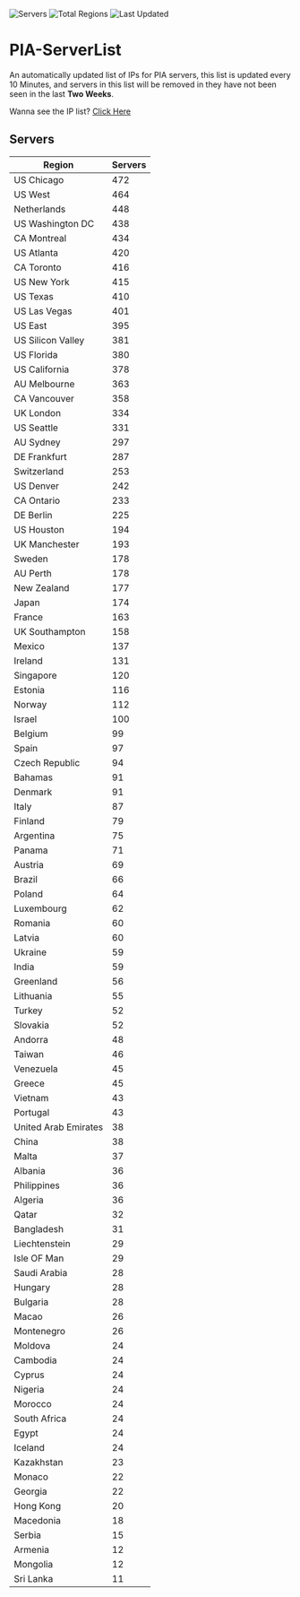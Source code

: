 ![Servers](https://img.shields.io/badge/Servers-13,499-darkgreen)
![Total Regions](https://img.shields.io/badge/Total_Regions-97-darkgreen)
![Last Updated](https://img.shields.io/badge/Last_Updated-December_17_2024_12:31_EST-darkgreen)

# PIA-ServerList
An automatically updated list of IPs for PIA servers, this list is updated every 10 Minutes, and servers in this list will be removed in they have not been seen in the last **Two Weeks**.

Wanna see the IP list? [Click Here](./servers.json)

## Servers
| Region               | Servers |
|----------------------|---------|
| US Chicago | 472 |
| US West | 464 |
| Netherlands | 448 |
| US Washington DC | 438 |
| CA Montreal | 434 |
| US Atlanta | 420 |
| CA Toronto | 416 |
| US New York | 415 |
| US Texas | 410 |
| US Las Vegas | 401 |
| US East | 395 |
| US Silicon Valley | 381 |
| US Florida | 380 |
| US California | 378 |
| AU Melbourne | 363 |
| CA Vancouver | 358 |
| UK London | 334 |
| US Seattle | 331 |
| AU Sydney | 297 |
| DE Frankfurt | 287 |
| Switzerland | 253 |
| US Denver | 242 |
| CA Ontario | 233 |
| DE Berlin | 225 |
| US Houston | 194 |
| UK Manchester | 193 |
| Sweden | 178 |
| AU Perth | 178 |
| New Zealand | 177 |
| Japan | 174 |
| France | 163 |
| UK Southampton | 158 |
| Mexico | 137 |
| Ireland | 131 |
| Singapore | 120 |
| Estonia | 116 |
| Norway | 112 |
| Israel | 100 |
| Belgium | 99 |
| Spain | 97 |
| Czech Republic | 94 |
| Bahamas | 91 |
| Denmark | 91 |
| Italy | 87 |
| Finland | 79 |
| Argentina | 75 |
| Panama | 71 |
| Austria | 69 |
| Brazil | 66 |
| Poland | 64 |
| Luxembourg | 62 |
| Romania | 60 |
| Latvia | 60 |
| Ukraine | 59 |
| India | 59 |
| Greenland | 56 |
| Lithuania | 55 |
| Turkey | 52 |
| Slovakia | 52 |
| Andorra | 48 |
| Taiwan | 46 |
| Venezuela | 45 |
| Greece | 45 |
| Vietnam | 43 |
| Portugal | 43 |
| United Arab Emirates | 38 |
| China | 38 |
| Malta | 37 |
| Albania | 36 |
| Philippines | 36 |
| Algeria | 36 |
| Qatar | 32 |
| Bangladesh | 31 |
| Liechtenstein | 29 |
| Isle OF Man | 29 |
| Saudi Arabia | 28 |
| Hungary | 28 |
| Bulgaria | 28 |
| Macao | 26 |
| Montenegro | 26 |
| Moldova | 24 |
| Cambodia | 24 |
| Cyprus | 24 |
| Nigeria | 24 |
| Morocco | 24 |
| South Africa | 24 |
| Egypt | 24 |
| Iceland | 24 |
| Kazakhstan | 23 |
| Monaco | 22 |
| Georgia | 22 |
| Hong Kong | 20 |
| Macedonia | 18 |
| Serbia | 15 |
| Armenia | 12 |
| Mongolia | 12 |
| Sri Lanka | 11 |